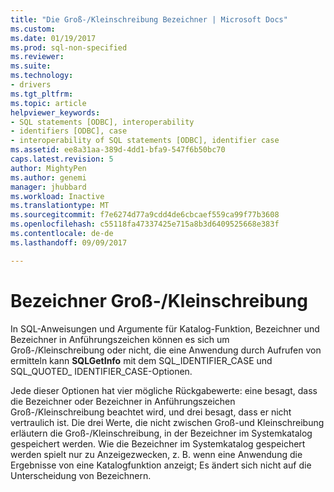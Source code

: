 ```yaml
---
title: "Die Groß-/Kleinschreibung Bezeichner | Microsoft Docs"
ms.custom: 
ms.date: 01/19/2017
ms.prod: sql-non-specified
ms.reviewer: 
ms.suite: 
ms.technology:
- drivers
ms.tgt_pltfrm: 
ms.topic: article
helpviewer_keywords:
- SQL statements [ODBC], interoperability
- identifiers [ODBC], case
- interoperability of SQL statements [ODBC], identifier case
ms.assetid: ee8a31aa-389d-4dd1-bfa9-547f6b50bc70
caps.latest.revision: 5
author: MightyPen
ms.author: genemi
manager: jhubbard
ms.workload: Inactive
ms.translationtype: MT
ms.sourcegitcommit: f7e6274d77a9cdd4de6cbcaef559ca99f77b3608
ms.openlocfilehash: c55118fa47337425e715a8b3d6409525668e383f
ms.contentlocale: de-de
ms.lasthandoff: 09/09/2017

---
```

# <a name="identifier-case"></a>Bezeichner Groß-/Kleinschreibung
In SQL-Anweisungen und Argumente für Katalog-Funktion, Bezeichner und Bezeichner in Anführungszeichen können es sich um Groß-/Kleinschreibung oder nicht, die eine Anwendung durch Aufrufen von ermitteln kann **SQLGetInfo** mit dem SQL_IDENTIFIER_CASE und SQL_QUOTED_ IDENTIFIER_CASE-Optionen.  
  
 Jede dieser Optionen hat vier mögliche Rückgabewerte: eine besagt, dass die Bezeichner oder Bezeichner in Anführungszeichen Groß-/Kleinschreibung beachtet wird, und drei besagt, dass er nicht vertraulich ist. Die drei Werte, die nicht zwischen Groß-und Kleinschreibung erläutern die Groß-/Kleinschreibung, in der Bezeichner im Systemkatalog gespeichert werden. Wie die Bezeichner im Systemkatalog gespeichert werden spielt nur zu Anzeigezwecken, z. B. wenn eine Anwendung die Ergebnisse von eine Katalogfunktion anzeigt; Es ändert sich nicht auf die Unterscheidung von Bezeichnern.

